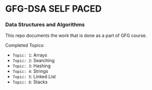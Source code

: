 # GFG-DSA SELF PACED
### Data Structures and Algorithms

This repo documents the work that is done as a part of GFG course. 

Completed Topics:
  * `Topic: 1`: Arrays
  * `Topic: 2`: Searching
  * `Topic: 3`: Hashing
  * `Topic: 4`: Strings
  * `Topic: 5`: Linked List
  * `Topic: 6`: Stacks
